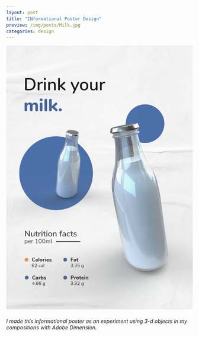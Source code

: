 ```yaml
---
layout: post
title: "INformational Poster Design"
preview: /img/posts/Milk.jpg
categories: design
---
```


![Human Robots](/img/posts/milk.jpg) <br> 
###### I made this informational poster as an experiment using 3-d objects in my compositions with Adobe Dimension.